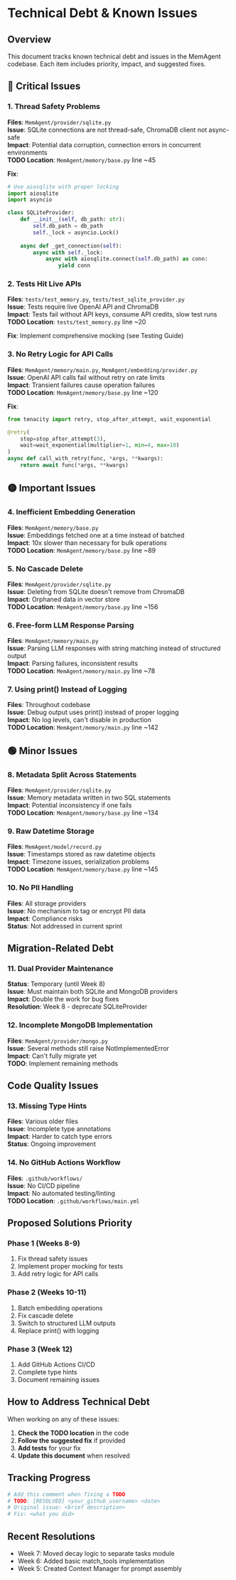 # Technical Debt & Known Issues

## Overview
This document tracks known technical debt and issues in the MemAgent codebase. Each item includes priority, impact, and suggested fixes.

## 🔴 Critical Issues

### 1. Thread Safety Problems
**Files**: `MemAgent/provider/sqlite.py`  
**Issue**: SQLite connections are not thread-safe, ChromaDB client not async-safe  
**Impact**: Potential data corruption, connection errors in concurrent environments  
**TODO Location**: `MemAgent/memory/base.py` line ~45

**Fix**:
```python
# Use aiosqlite with proper locking
import aiosqlite
import asyncio

class SQLiteProvider:
    def __init__(self, db_path: str):
        self.db_path = db_path
        self._lock = asyncio.Lock()
    
    async def _get_connection(self):
        async with self._lock:
            async with aiosqlite.connect(self.db_path) as conn:
                yield conn
```

### 2. Tests Hit Live APIs
**Files**: `tests/test_memory.py`, `tests/test_sqlite_provider.py`  
**Issue**: Tests require live OpenAI API and ChromaDB  
**Impact**: Tests fail without API keys, consume API credits, slow test runs  
**TODO Location**: `tests/test_memory.py` line ~20

**Fix**: Implement comprehensive mocking (see Testing Guide)

### 3. No Retry Logic for API Calls
**Files**: `MemAgent/memory/main.py`, `MemAgent/embedding/provider.py`  
**Issue**: OpenAI API calls fail without retry on rate limits  
**Impact**: Transient failures cause operation failures  
**TODO Location**: `MemAgent/memory/base.py` line ~120

**Fix**:
```python
from tenacity import retry, stop_after_attempt, wait_exponential

@retry(
    stop=stop_after_attempt(3),
    wait=wait_exponential(multiplier=1, min=4, max=10)
)
async def call_with_retry(func, *args, **kwargs):
    return await func(*args, **kwargs)
```

## 🟡 Important Issues

### 4. Inefficient Embedding Generation
**Files**: `MemAgent/memory/base.py`  
**Issue**: Embeddings fetched one at a time instead of batched  
**Impact**: 10x slower than necessary for bulk operations  
**TODO Location**: `MemAgent/memory/base.py` line ~89

### 5. No Cascade Delete
**Files**: `MemAgent/provider/sqlite.py`  
**Issue**: Deleting from SQLite doesn't remove from ChromaDB  
**Impact**: Orphaned data in vector store  
**TODO Location**: `MemAgent/memory/base.py` line ~156

### 6. Free-form LLM Response Parsing
**Files**: `MemAgent/memory/main.py`  
**Issue**: Parsing LLM responses with string matching instead of structured output  
**Impact**: Parsing failures, inconsistent results  
**TODO Location**: `MemAgent/memory/main.py` line ~78

### 7. Using print() Instead of Logging
**Files**: Throughout codebase  
**Issue**: Debug output uses print() instead of proper logging  
**Impact**: No log levels, can't disable in production  
**TODO Location**: `MemAgent/memory/main.py` line ~142

## 🟢 Minor Issues

### 8. Metadata Split Across Statements
**Files**: `MemAgent/provider/sqlite.py`  
**Issue**: Memory metadata written in two SQL statements  
**Impact**: Potential inconsistency if one fails  
**TODO Location**: `MemAgent/memory/base.py` line ~134

### 9. Raw Datetime Storage
**Files**: `MemAgent/model/record.py`  
**Issue**: Timestamps stored as raw datetime objects  
**Impact**: Timezone issues, serialization problems  
**TODO Location**: `MemAgent/memory/base.py` line ~145

### 10. No PII Handling
**Files**: All storage providers  
**Issue**: No mechanism to tag or encrypt PII data  
**Impact**: Compliance risks  
**Status**: Not addressed in current sprint

## Migration-Related Debt

### 11. Dual Provider Maintenance
**Status**: Temporary (until Week 8)  
**Issue**: Must maintain both SQLite and MongoDB providers  
**Impact**: Double the work for bug fixes  
**Resolution**: Week 8 - deprecate SQLiteProvider

### 12. Incomplete MongoDB Implementation
**Files**: `MemAgent/provider/mongo.py`  
**Issue**: Several methods still raise NotImplementedError  
**Impact**: Can't fully migrate yet  
**TODO**: Implement remaining methods

## Code Quality Issues

### 13. Missing Type Hints
**Files**: Various older files  
**Issue**: Incomplete type annotations  
**Impact**: Harder to catch type errors  
**Status**: Ongoing improvement

### 14. No GitHub Actions Workflow
**Files**: `.github/workflows/`  
**Issue**: No CI/CD pipeline  
**Impact**: No automated testing/linting  
**TODO Location**: `.github/workflows/main.yml`

## Proposed Solutions Priority

### Phase 1 (Weeks 8-9)
1. Fix thread safety issues
2. Implement proper mocking for tests
3. Add retry logic for API calls

### Phase 2 (Weeks 10-11)  
1. Batch embedding operations
2. Fix cascade delete
3. Switch to structured LLM outputs
4. Replace print() with logging

### Phase 3 (Week 12)
1. Add GitHub Actions CI/CD
2. Complete type hints
3. Document remaining issues

## How to Address Technical Debt

When working on any of these issues:

1. **Check the TODO location** in the code
2. **Follow the suggested fix** if provided
3. **Add tests** for your fix
4. **Update this document** when resolved

## Tracking Progress

```python
# Add this comment when fixing a TODO
# TODO: [RESOLVED] <your_github_username> <date>
# Original issue: <brief description>
# Fix: <what you did>
```

## Recent Resolutions

- Week 7: Moved decay logic to separate tasks module
- Week 6: Added basic match_tools implementation
- Week 5: Created Context Manager for prompt assembly